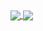 <a href="#">
  <img align="center" src="https://github-readme-stats.vercel.app/api?username=elvybean&count_private=true&show_icons=true&theme=tokyonight" />
</a>
<a href="#">
  <img align="center" src="https://github-readme-stats.vercel.app/api/top-langs/?username=elvybean&count_private=true&theme=tokyonight" />
</a>
